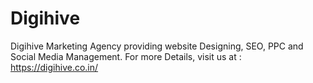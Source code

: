 # Digihive
Digihive Marketing Agency providing website Designing, SEO, PPC and Social Media Management. For more Details, visit us at : https://digihive.co.in/   
